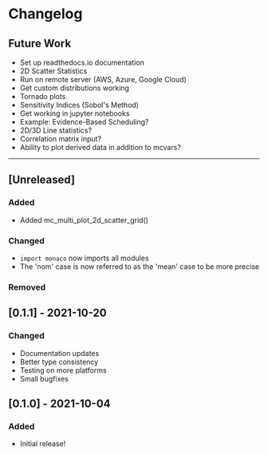 # Changelog

## Future Work
- Set up readthedocs.io documentation
- 2D Scatter Statistics
- Run on remote server (AWS, Azure, Google Cloud)
- Get custom distributions working
- Tornado plots
- Sensitivity Indices (Sobol's Method)
- Get working in jupyter notebooks
- Example: Evidence-Based Scheduling?
- 2D/3D Line statistics?
- Correlation matrix input?
- Ability to plot derived data in addition to mcvars?

----

## [Unreleased]
### Added    
* Added mc_multi_plot_2d_scatter_grid()
### Changed    
* `import monaco` now imports all modules
* The 'nom' case is now referred to as the 'mean' case to be more precise
### Removed    

## [0.1.1] - 2021-10-20
### Changed
* Documentation updates
* Better type consistency
* Testing on more platforms
* Small bugfixes

## [0.1.0] - 2021-10-04
### Added
* Initial release!